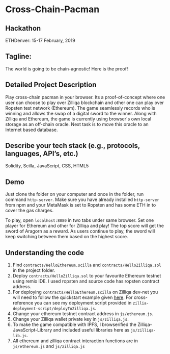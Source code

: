 # Cross-Chain-Pacman

## Hackathon
ETHDenver: 15-17 February, 2019

## Tagline:
The world is going to be chain-agnostic! Here is the proof!


## Detailed Project Description
Play cross-chain pacman in your browser. Its a proof-of-concept where one user can choose to play over Zilliqa blockchain and other one can play over Ropsten test network (Ethereum). The game seamlessly records who is winning and allows the swap of a digital sword to the winner. Along with Zilliqa and Ethereum, the game is currently using browser's own local storage as an off-chain oracle. Next task is to move this oracle to an Internet based database.


## Describe your tech stack (e.g., protocols, languages, API’s, etc.)
Solidity, Scilla, JavaScript, CSS, HTML5

## Demo
Just clone the folder on your computer and once in the folder, run command `http-server`. Make sure you have already installed `http-server` from npm and your MetaMask is set to Ropsten and has some ETH in to cover the gas charges.

To play, open `localhost:8080` in two tabs under same browser. Set one player for Ethereum and other for Zilliqa and play! The top score will get the sword of Aragorn as a reward. As users continue to play, the sword will keep switching between them based on the highest score.

## Understanding the code

1. Find `contracts/HelloEthereum.scilla` and `contracts/HelloZilliqa.sol` in the project folder.
2. Deploy `contracts/HelloZilliqa.sol` to your favourite Ethereum testnet using remix IDE. I used ropsten and source code has ropsten contract address.
3. For deploying `contracts/HelloEthereum.scilla` on Zilliqa dev-net you will need to follow the quickstart example given [here](https://github.com/Zilliqa/Zilliqa-JavaScript-Library). For cross-reference you can see my deployment script provided in `zillia-deployment-script/deployToZilliqa.js`.
4. Change your ethereum testnet contract address in `js/ethereum.js`.
5. Change your Zilliqa wallet private key in `js/zilliqa.js`.
6. To make the game compatible with IPFS, I browserified the Zilliqa-JavaScript-Library and included useful libraries here as `js/zilliqa-lib.js`.
7. All ethereum and zilliqa contract interaction functions are in `js/ethereum.js` and `js/zilliqa.js`
